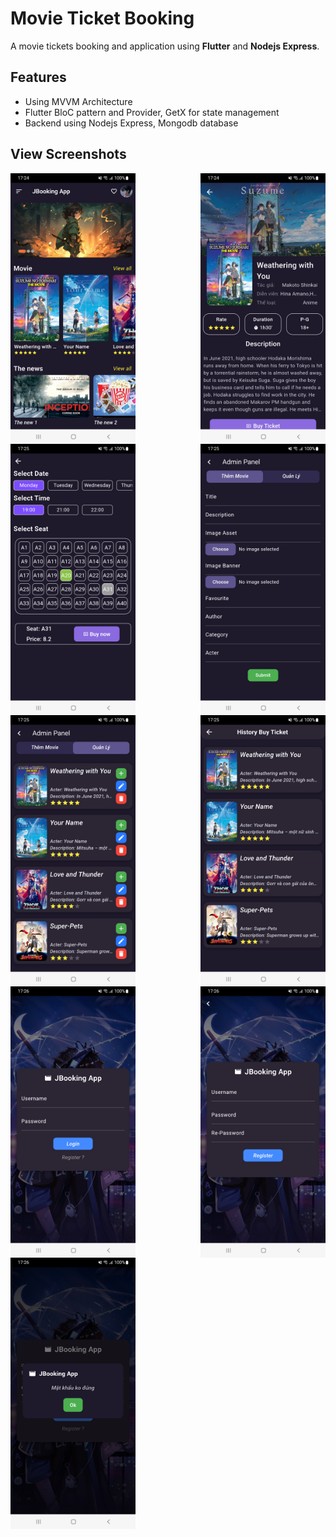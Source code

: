 # Movie Ticket Booking

A movie tickets booking and application using **Flutter** and **Nodejs Express**.

## Features

- Using MVVM Architecture
- Flutter BloC pattern and Provider, GetX for state management
- Backend using Nodejs Express, Mongodb database

## View Screenshots


<div style="display: flex; flex-wrap: wrap; justify-content: space-between;">
    <img src="Screenshots/image1.png" alt="Image 1" width="200" />
    <img src="Screenshots/image2.png" alt="Image 2" width="200" />
    <img src="Screenshots/image3.png" alt="Image 3" width="200" />
    <img src="Screenshots/image4.png" alt="Image 4" width="200" />
    <img src="Screenshots/image5.png" alt="Image 5" width="200" />
    <img src="Screenshots/image6.png" alt="Image 6" width="200" />
    <img src="Screenshots/image7.png" alt="Image 7" width="200" />
    <img src="Screenshots/image8.png" alt="Image 8" width="200" />
    <img src="Screenshots/image9.png" alt="Image 9" width="200" />
</div>